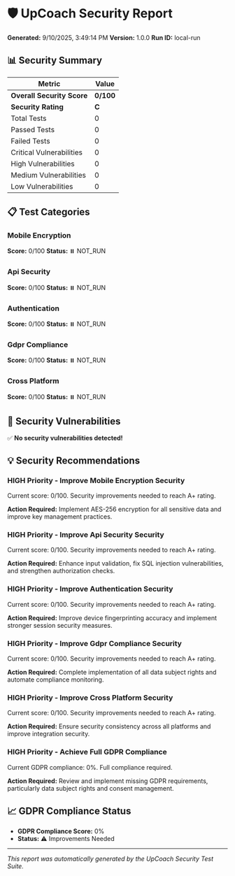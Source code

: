# 🛡️ UpCoach Security Report

**Generated:** 9/10/2025, 3:49:14 PM
**Version:** 1.0.0
**Run ID:** local-run

## 📊 Security Summary

| Metric | Value |
|--------|-------|
| **Overall Security Score** | **0/100** |
| **Security Rating** | **C** |
| Total Tests | 0 |
| Passed Tests | 0 |
| Failed Tests | 0 |
| Critical Vulnerabilities | 0 |
| High Vulnerabilities | 0 |
| Medium Vulnerabilities | 0 |
| Low Vulnerabilities | 0 |

## 📋 Test Categories


### Mobile Encryption

**Score:** 0/100
**Status:** ⏸️ NOT_RUN



### Api Security

**Score:** 0/100
**Status:** ⏸️ NOT_RUN



### Authentication

**Score:** 0/100
**Status:** ⏸️ NOT_RUN



### Gdpr Compliance

**Score:** 0/100
**Status:** ⏸️ NOT_RUN



### Cross Platform

**Score:** 0/100
**Status:** ⏸️ NOT_RUN




## 🚨 Security Vulnerabilities

✅ **No security vulnerabilities detected!**

## 💡 Security Recommendations


### HIGH Priority - Improve Mobile Encryption Security

Current score: 0/100. Security improvements needed to reach A+ rating.

**Action Required:** Implement AES-256 encryption for all sensitive data and improve key management practices.

### HIGH Priority - Improve Api Security Security

Current score: 0/100. Security improvements needed to reach A+ rating.

**Action Required:** Enhance input validation, fix SQL injection vulnerabilities, and strengthen authorization checks.

### HIGH Priority - Improve Authentication Security

Current score: 0/100. Security improvements needed to reach A+ rating.

**Action Required:** Improve device fingerprinting accuracy and implement stronger session security measures.

### HIGH Priority - Improve Gdpr Compliance Security

Current score: 0/100. Security improvements needed to reach A+ rating.

**Action Required:** Complete implementation of all data subject rights and automate compliance monitoring.

### HIGH Priority - Improve Cross Platform Security

Current score: 0/100. Security improvements needed to reach A+ rating.

**Action Required:** Ensure security consistency across all platforms and improve integration security.

### HIGH Priority - Achieve Full GDPR Compliance

Current GDPR compliance: 0%. Full compliance required.

**Action Required:** Review and implement missing GDPR requirements, particularly data subject rights and consent management.


## 📈 GDPR Compliance Status

- **GDPR Compliance Score:** 0%
- **Status:** ⚠️ Improvements Needed

---

*This report was automatically generated by the UpCoach Security Test Suite.*